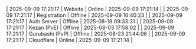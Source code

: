 | 2025-09-09 17:21:17 | Website | Online | 2025-09-09 17:21:14 |
| 2025-09-09 17:21:17 | Registration | Offline | 2025-09-09 16:40:23 |
| 2025-09-09 17:21:17 | Auth Server | Offline | 2025-08-18 09:33:31 |
| 2025-09-09 17:21:17 | Kezan (PvE) | Offline | 2025-08-03 17:58:02 |
| 2025-09-09 17:21:17 | Gurubashi (PvP) | Offline | 2025-08-23 21:44:06 |
| 2025-09-09 17:21:17 | Cloudflare | Online | 2025-09-09 17:21:14 |
